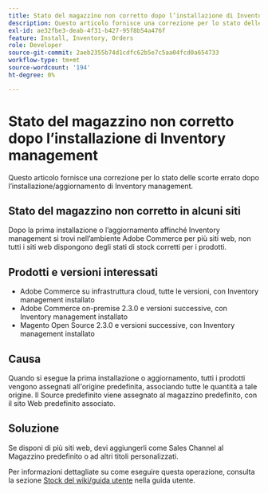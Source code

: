```yaml
---
title: Stato del magazzino non corretto dopo l’installazione di Inventory management
description: Questo articolo fornisce una correzione per lo stato delle scorte errato dopo l’installazione/aggiornamento di Inventory management.
exl-id: ae32fbe3-deab-4f31-b427-95f8b54a476f
feature: Install, Inventory, Orders
role: Developer
source-git-commit: 2aeb2355b74d1cdfc62b5e7c5aa04fcd0a654733
workflow-type: tm+mt
source-wordcount: '194'
ht-degree: 0%

---
```


# Stato del magazzino non corretto dopo l’installazione di Inventory management

Questo articolo fornisce una correzione per lo stato delle scorte errato dopo l’installazione/aggiornamento di Inventory management.

## Stato del magazzino non corretto in alcuni siti

Dopo la prima installazione o l’aggiornamento affinché Inventory management si trovi nell’ambiente Adobe Commerce per più siti web, non tutti i siti web dispongono degli stati di stock corretti per i prodotti.

## Prodotti e versioni interessati

* Adobe Commerce su infrastruttura cloud, tutte le versioni, con Inventory management installato
* Adobe Commerce on-premise 2.3.0 e versioni successive, con Inventory management installato
* Magento Open Source 2.3.0 e versioni successive, con Inventory management installato

## Causa

Quando si esegue la prima installazione o aggiornamento, tutti i prodotti vengono assegnati all&#39;origine predefinita, associando tutte le quantità a tale origine. Il Source predefinito viene assegnato al magazzino predefinito, con il sito Web predefinito associato.

## Soluzione

Se disponi di più siti web, devi aggiungerli come Sales Channel al Magazzino predefinito o ad altri titoli personalizzati.

Per informazioni dettagliate su come eseguire questa operazione, consulta la sezione [Stock del wiki/guida utente](https://experienceleague.adobe.com/it/docs/commerce-admin/inventory/stocks/stocks-manage) nella guida utente.

